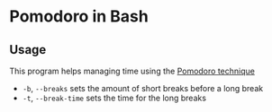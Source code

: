 # Pomodoro in Bash
## Usage
This program helps managing time using the [Pomodoro technique](https://en.wikipedia.org/wiki/Pomodoro_Technique)
* `-b`, `--breaks` sets the amount of short breaks before a long break
* `-t`, `--break-time` sets the time for the long breaks
